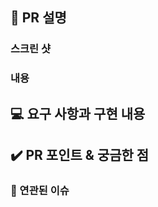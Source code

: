 <!--
# PR 체크리스트

### PR을 올렸다면 아래 사항은 반드시 지켜주세요.

- [ ] PR 우측 Labels에서 적절한 라벨을 부착하였습니다.
- [ ] Commit 메세지 규칙에 맞게 작성했습니다.
- [ ] 제가 의도한 파일들과 수정 사항들만 커밋이 된 것을 확인 하였습니다.
- [ ] 기능에대한 오류가 없는것을 확인했습니다
- [ ] 브라우저 콘솔상 에러가 없는것을 확인했습니다.
- [ ] npm start로 구현한 화면 혹은 기능을 확인했습니다
- [ ] 코드 리뷰 사항을 모두 반영하였습니다.
- [ ] 리뷰어에 1명 할당했습니다.
-->

## 📌 PR 설명
<!-- 어떤 걸 만들었는지 대략적으로 설명해주세요 -->

### 스크린 샷

### 내용

## 💻 요구 사항과 구현 내용
<!-- 기능을 Commit 별로 잘개 쪼개고, Commit 별로 설명해주세요 -->

## ✔️ PR 포인트 & 궁금한 점
<!-- 리뷰어 분들이 집중적으로 보셨으면 하는 내용을 적어주세요 -->

### 🚀 연관된 이슈
